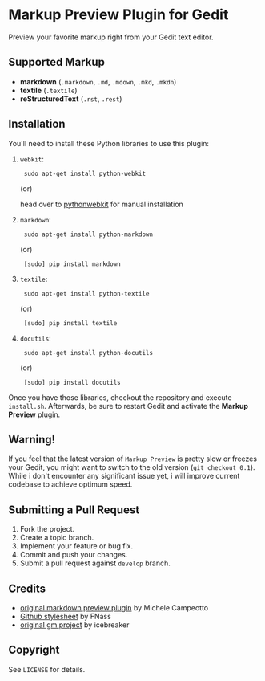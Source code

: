 # Markup Preview Plugin for Gedit

Preview your favorite markup right from your Gedit text editor.

## Supported Markup

* **markdown** (`.markdown`, `.md`, `.mdown`, `.mkd`, `.mkdn`)
* **textile** (`.textile`)
* **reStructuredText** (`.rst`, `.rest`)

## Installation

You'll need to install these Python libraries to use this plugin:

1. `webkit`:

        sudo apt-get install python-webkit

    (or)

    head over to [pythonwebkit](http://www.gnu.org/software/pythonwebkit/) for manual installation

2. `markdown`:

        sudo apt-get install python-markdown
    
    (or)
 
        [sudo] pip install markdown

3. `textile`:

        sudo apt-get install python-textile

    (or)

        [sudo] pip install textile

4. `docutils`:

        sudo apt-get install python-docutils

    (or)

        [sudo] pip install docutils

Once you have those libraries, checkout the repository and execute `install.sh`. Afterwards, be sure to restart Gedit and activate the **Markup Preview** plugin.

## Warning!

If you feel that the latest version of `Markup Preview` is pretty slow or freezes your Gedit, you might want to switch to the old version (`git checkout 0.1`). While i don't encounter any significant issue yet, i will improve current codebase to achieve optimum speed.

## Submitting a Pull Request

1. Fork the project.
2. Create a topic branch.
3. Implement your feature or bug fix.
4. Commit and push your changes.
5. Submit a pull request against `develop` branch.

## Credits

* [original markdown preview plugin](http://live.gnome.org/Gedit/MarkdownSupport) by Michele Campeotto
* [Github stylesheet](http://fgnass.posterous.com/github-markdown-preview) by FNass
* [original gm project](https://github.com/icebreaker/gm) by icebreaker

## Copyright

See `LICENSE` for details.
